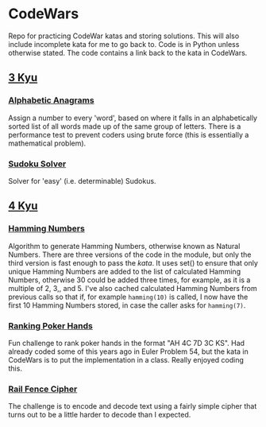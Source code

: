 # CodeWars

Repo for practicing CodeWar katas and storing solutions. This will also include incomplete kata for me to go back to. Code is in Python unless otherwise stated. The code contains a link back to the kata in CodeWars.

## [3 Kyu](https://github.com/jules-lewis/codewars/tree/master/3kyu)

### [Alphabetic Anagrams](https://github.com/jules-lewis/codewars/blob/master/3kyu/alphabetic-anagrams.py)  
Assign a number to every 'word', based on where it falls in an alphabetically sorted list of all words made up of the same group of letters. There is a performance test to prevent coders using brute force (this is essentially a mathematical problem).

### [Sudoku Solver](https://github.com/jules-lewis/codewars/blob/master/3kyu/sudoku-solver.py)  
Solver for 'easy' (i.e. determinable) Sudokus.


## [4 Kyu](https://github.com/jules-lewis/codewars/tree/master/4kyu)

### [Hamming Numbers](https://github.com/jules-lewis/codewars/blob/master/4kyu/hamming-numbers.py)
Algorithm to generate Hamming Numbers, otherwise known as Natural Numbers. There are three versions of the code in the module, but only the third version is fast enough to pass the *kata*. It uses set() to ensure that only unique Hamming Numbers are added to the list of calculated Hamming Numbers, otherwise 30 could be added three times, for example, as it is a multiple of 2, 3,, and 5. I've also cached calculated Hamming Numbers from previous calls so that if, for example `hamming(10)` is called, I now have the first 10 Hamming Numbers stored, in case the caller asks for `hamming(7)`. 

### [Ranking Poker Hands](https://github.com/jules-lewis/codewars/blob/master/4kyu/ranking-poker-hands.py)  
Fun challenge to rank poker hands in the format "AH 4C 7D 3C KS". Had already coded some of this years ago in Euler Problem 54, but the kata in CodeWars is to put the implementation in a class. Really enjoyed coding this.

### [Rail Fence Cipher](https://github.com/jules-lewis/codewars/blob/master/4kyu/rail-fence-cypher.py) 
The challenge is to encode and decode text using a fairly simple cipher that turns out to be a little harder to decode than I expected.



